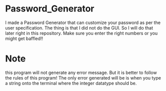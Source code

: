 # Password_Generator
I made a Password Generator that can customize your password as per the user specification. The thing is that I did not do the GUI. So I will do that later right in this repository. Make sure you enter the right numbers or you might get baffled!!

# Note
this program will not generate any error message. But it is better to follow the rules of this program!  The only error generated will be is when you type a string onto the terminal where the integer datatype should be.
